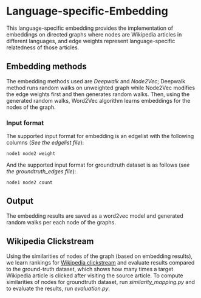 # Language-specific-Embedding

This language-specific embedding provides the implementation of embeddings on directed graphs where nodes are Wikipedia articles in different languages, and edge weights represent language-specific relatedness of those articles. 

## Embedding methods

The embedding methods used are *Deepwalk* and *Node2Vec*; Deepwalk method runs random walks on unweighted graph while Node2Vec modifies the edge weights first and then generates random walks. Then, using the generated random walks, Word2Vec algorithm learns embeddings for the nodes of the graph. 

### Input format

The supported input format for embedding is an edgelist with the following columns (*See the edgelist file*):

	node1 node2 weight

And the supported input format for groundtruth dataset is as follows (*see the groundtruth_edges file*):

	node1 node2 count

## Output

The embedding results are saved as a word2vec model and generated random walks per each node of the graphs.


## Wikipedia Clickstream

Using the similarities of nodes of the graph (based on embedding results), we learn rankings for [Wikipedia clickstream](https://dumps.wikimedia.org/other/clickstream/readme.html) and evaluate results compared to the ground-truth dataset, which shows how many times a target Wikipedia article is clicked after visiting the source article. To compute similarities of nodes for groundtruth dataset, run *similarity_mapping.py* and to evaluate the results, run *evaluation.py*. 
